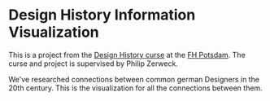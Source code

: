 # Design History Information Visualization
This is a project from the [Design History curse](https://incom.org/workspace/5910) at the [FH Potsdam](http://www.fh-potsdam.de). The curse and project is supervised by Philip Zerweck.

We've researched connections between common german Designers in the 20th century. This is the visualization for all the connections between them.
